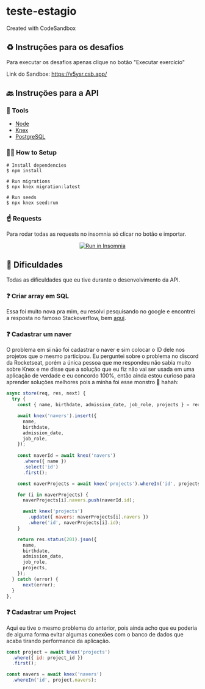 # teste-estagio
Created with CodeSandbox

## ♻ Instruções para os desafios
Para executar os desafios apenas clique no botão "Executar exercício"

Link do Sandbox: https://v5ysr.csb.app/


## 🔙 Instruções para a API

### 🔧 Tools
- [Node](https://nodejs.org/en/)
- [Knex](http://knexjs.org/)
- [PostgreSQL](https://www.postgresql.org)

### 👩‍💻 How to Setup
```
# Install dependencies
$ npm install
```

```
# Run migrations
$ npx knex migration:latest
```

```
# Run seeds
$ npx knex seed:run
```

### ☝ Requests
Para rodar todas as requests no insomnia só clicar no botão e importar.

<p align="center">
<a href="https://insomnia.rest/run/?label=&uri=" target="_blank"><img src="https://insomnia.rest/images/run.svg" alt="Run in Insomnia"></a>
</p>

## 🔴 Dificuldades
Todas as dificuldades que eu tive durante o desenvolvimento da API.

### ❓ Criar array em SQL
Essa foi muito nova pra mim, eu resolvi pesquisando no google e encontrei a resposta no famoso Stackoverflow, bem [aqui](https://stackoverflow.com/questions/48855076/how-can-we-create-integer-array-type-column-in-knex-migration/48855765).


### ❓ Cadastrar um naver
O problema em si não foi cadastrar o naver e sim colocar o ID dele nos projetos que o mesmo participou. Eu perguntei sobre o problema no discord da Rocketseat, porém a única pessoa que me respondeu não sabia muito sobre Knex e me disse que a solução que eu fiz não vai ser usada em uma aplicação de verdade e eu concordo 100%, então ainda estou curioso para aprender soluções melhores pois a minha foi esse monstro 👻 hahah:

```js
async store(req, res, next) {
  try {
    const { name, birthdate, admission_date, job_role, projects } = req.body;

    await knex('navers').insert({
      name, 
      birthdate, 
      admission_date, 
      job_role, 
    });
    
    const naverId = await knex('navers')
      .where({ name })
      .select('id')
      .first();

    const naverProjects = await knex('projects').whereIn('id', projects);

    for (i in naverProjects) {
      naverProjects[i].navers.push(naverId.id);

      await knex('projects')
        .update({ navers: naverProjects[i].navers })
        .where('id', naverProjects[i].id);
    }

    return res.status(201).json({
      name, 
      birthdate, 
      admission_date, 
      job_role, 
      projects,
    });
  } catch (error) {
      next(error);
  }
},
```

### ❓ Cadastrar um Project
Aqui eu tive o mesmo problema do anterior, pois ainda acho que eu poderia de alguma forma evitar algumas conexões com o banco de dados que acaba tirando performance da aplicação.

```js
const project = await knex('projects')
  .where({ id: project_id })
  .first();

const navers = await knex('navers')
  .whereIn('id', project.navers);
```
